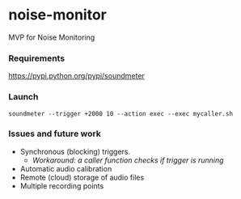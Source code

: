 # noise-monitor
MVP for Noise Monitoring

### Requirements
https://pypi.python.org/pypi/soundmeter

### Launch
```soundmeter --trigger +2000 10 --action exec --exec mycaller.sh```

### Issues and future work
* Synchronous (blocking) triggers. 
  * *Workaround: a caller function checks if trigger is running*
* Automatic audio calibration
* Remote (cloud) storage of audio files
* Multiple recording points
